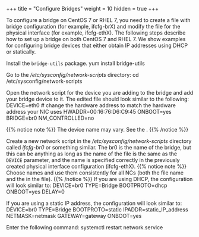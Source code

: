 +++
title = "Configure Bridges"
weight = 10
hidden = true
+++

To configure a bridge on CentOS 7 or RHEL 7, you need to create a file with bridge configuration (for example, ifcfg-brX) and modify the file for the physical interface (for example, ifcfg-ethX). The following steps describe how to set up a bridge on both CentOS 7 and RHEL 7. We show examples for configuring bridge devices that either obtain IP addresses using DHCP or statically. 

Install the `bridge-utils` package. 
    yum install bridge-utils

Go to the */etc/sysconfig/network-scripts* directory: 
    cd /etc/sysconfig/network-scripts

Open the network script for the device you are adding to the bridge and add your bridge device to it. The edited file should look similar to the following: 
    DEVICE=eth0
    # change the hardware address to match the hardware address your NIC uses
    HWADDR=00:16:76:D6:C9:45
    ONBOOT=yes
    BRIDGE=br0
    NM_CONTROLLED=no


{{% notice note %}}
The device name may vary. See the . 
{{% /notice %}}


Create a new network script in the */etc/sysconfig/network-scripts* directory called *ifcfg-br0* or something similar. The br0 is the name of the bridge, but this can be anything as long as the name of the file is the same as the `DEVICE` parameter, and the name is specified correctly in the previously created physical interface configuration (ifcfg-ethX). 
{{% notice note %}}
Choose names and use them consistently for all NCs (both the file name and the in the file). 
{{% /notice %}}
If you are using DHCP, the configuration will look similar to: 
    DEVICE=br0
    TYPE=Bridge
    BOOTPROTO=dhcp
    ONBOOT=yes
    DELAY=0

If you are using a static IP address, the configuration will look similar to: 
    DEVICE=br0
    TYPE=Bridge
    BOOTPROTO=static
    IPADDR=static_IP_address
    NETMASK=netmask
    GATEWAY=gateway
    ONBOOT=yes

Enter the following command: 
    systemctl restart network.service

